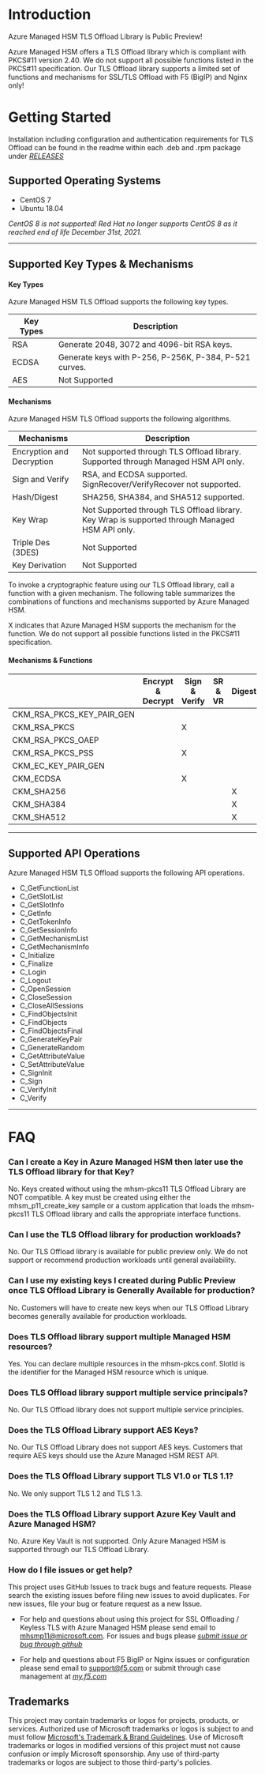 # Introduction 
Azure Managed HSM TLS Offload Library is Public Preview!

Azure Managed HSM offers a TLS Offload library which is compliant with PKCS#11 version 2.40. We do not support all possible functions listed in the PKCS#11 specification. Our TLS Offload library supports a limited set of functions and mechanisms for SSL/TLS Offload with F5 (BigIP) and Nginx only!

# Getting Started
Installation including configuration and authentication requirements for TLS Offload can be found in the readme within each .deb and .rpm package under *[RELEASES](https://github.com/microsoft/AzureManagedHsmTLSOffload/releases)* 

## Supported Operating Systems

- CentOS 7
- Ubuntu 18.04

*CentOS 8 is not supported! Red Hat no longer supports CentOS 8 as it reached end of life December 31st, 2021.*
*** 

## Supported Key Types & Mechanisms
#### Key Types
Azure Managed HSM TLS Offload supports the following key types. 

| **Key Types** | **Description** |
|-----------|-----------|
| RSA | Generate 2048, 3072 and 4096-bit RSA keys. |
| ECDSA | Generate keys with P-256, P-256K, P-384, P-521 curves. |
| AES | Not Supported |

#### Mechanisms 
Azure Managed HSM TLS Offload supports the following algorithms. 

| **Mechanisms** | **Description** |
|-----------|-----------|
| Encryption and Decryption | Not supported through TLS Offload library. Supported through Managed HSM API only. | 
| Sign and Verify | RSA, and ECDSA supported. SignRecover/VerifyRecover not supported. |
| Hash/Digest | SHA256, SHA384, and SHA512 supported. |
| Key Wrap | Not Supported through TLS Offload library. Key Wrap is supported through Managed HSM API only. |
| Triple Des (3DES) | Not Supported |
| Key Derivation | Not Supported |

To invoke a cryptographic feature using our TLS Offload library, call a function with a given mechanism. The following table summarizes the combinations of functions and mechanisms supported by Azure Managed HSM.  

X indicates that Azure Managed HSM supports the mechanism for the function. We do not support all possible functions listed in the PKCS#11 specification. 

#### Mechanisms & Functions
| |  **Encrypt & Decrypt** | **Sign  & Verify** | **SR & VR** | **Digest** | **Gen Key/Key Pair** | **Wrap & Unwrap** | **Derive**|
|-----------|-----------|-----------|-----------|-----------|-----------|-----------|-----------|
| CKM_RSA_PKCS_KEY_PAIR_GEN  | | | | |X| | |
| CKM_RSA_PKCS               | |X| | | | | |
| CKM_RSA_PKCS_OAEP          | | | | | | | |
| CKM_RSA_PKCS_PSS           | |X| | | | | |
| CKM_EC_KEY_PAIR_GEN        | | | | |X| | |
| CKM_ECDSA                  | |X| | | | | |
| CKM_SHA256                 | | | |X| | | |
| CKM_SHA384                 | | | |X| | | |
| CKM_SHA512                 | | | |X| | | |

***
## Supported API Operations 
Azure Managed HSM TLS Offload supports the following API operations. 
- C_GetFunctionList 
- C_GetSlotList 
- C_GetSlotInfo 
- C_GetInfo 
- C_GetTokenInfo 
- C_GetSessionInfo 
- C_GetMechanismList 
- C_GetMechanismInfo 
- C_Initialize 
- C_Finalize 
- C_Login 
- C_Logout 
- C_OpenSession 
- C_CloseSession 
- C_CloseAllSessions 
- C_FindObjectsInit 
- C_FindObjects 
- C_FindObjectsFinal 
- C_GenerateKeyPair 
- C_GenerateRandom 
- C_GetAttributeValue 
- C_SetAttributeValue 
- C_SignInit 
- C_Sign 
- C_VerifyInit 
- C_Verify 
***

# FAQ
### Can I create a Key in Azure Managed HSM then later use the TLS Offload library for that Key?
No. Keys created without using the mhsm-pkcs11 TLS Offload Library are NOT compatible. A key must be created using either the mhsm_p11_create_key sample or a custom application that loads the mhsm-pkcs11 TLS Offload library and calls the appropriate interface functions.

### Can I use the TLS Offload library for production workloads?
No. Our TLS Offload library is available for public preview only. We do not support or recommend production workloads until general availability.

### Can I use my existing keys I created during Public Preview once TLS Offload Library is Generally Available for production?
No. Customers will have to create new keys when our TLS Offload Library becomes generally available for production workloads.

### Does TLS Offload library support multiple Managed HSM resources?
Yes. You can declare multiple resources in the mhsm-pkcs.conf. SlotId is the identifier for the Managed HSM resource which is unique.

### Does TLS Offload library support multiple service principals?
No. Our TLS Offload library does not support multiple service principles.

### Does the TLS Offload Library support AES Keys? 
No. Our TLS Offload Library does not support AES keys. Customers that require AES keys should use the Azure Managed HSM REST API.

### Does the TLS Offload Library support TLS V1.0 or TLS 1.1?
No. We only support TLS 1.2 and TLS 1.3.

### Does the TLS Offload Library support Azure Key Vault and Azure Managed HSM?
No. Azure Key Vault is not supported.  Only Azure Managed HSM is supported through our TLS Offload Library.

### How do I file issues or get help?
This project uses GitHub Issues to track bugs and feature requests. Please search the existing issues before filing new issues to avoid duplicates. For new issues, file your bug or feature request as a new Issue. 

- For help and questions about using this project for SSL Offloading / Keyless TLS with Azure Managed HSM please send email to [mhsmp11@microsoft.com](mailto:mhsmp11@microsoft.com).  For issues and bugs please *[submit issue or bug through github](https://github.com/microsoft/AzureManagedHsmTLSOffload/issues)* 

- For help and questions about F5 BigIP or Nginx issues or configuration please send email to [support@f5.com](mailto:support@f5.com) or submit through case management at *[my.f5.com](https://my.f5.com)* 

## Trademarks
This project may contain trademarks or logos for projects, products, or services. Authorized use of Microsoft 
trademarks or logos is subject to and must follow 
[Microsoft's Trademark & Brand Guidelines](https://www.microsoft.com/en-us/legal/intellectualproperty/trademarks/usage/general).
Use of Microsoft trademarks or logos in modified versions of this project must not cause confusion or imply Microsoft sponsorship.
Any use of third-party trademarks or logos are subject to those third-party's policies.
